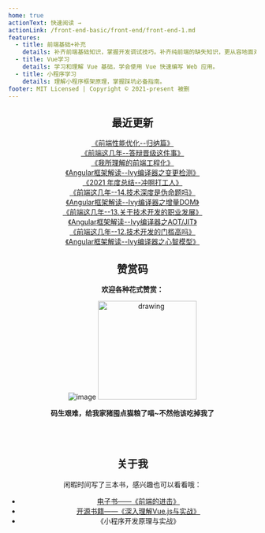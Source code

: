 ```yaml
---
home: true
actionText: 快速阅读 →
actionLink: /front-end-basic/front-end/front-end-1.md
features:
  - title: 前端基础+补充
    details: 补齐前端基础知识，掌握开发调试技巧。补齐纯前端的缺失知识，更从容地面对面试官。
  - title: Vue学习
    details: 学习和理解 Vue 基础，学会使用 Vue 快速编写 Web 应用。
  - title: 小程序学习
    details: 理解小程序框架原理，掌握踩坑必备指南。
footer: MIT Licensed | Copyright © 2021-present 被删
---
```


<div style="text-align: center;">

## 最近更新

[《前端性能优化--归纳篇》](./front-end-basic/performance/front-end-performance-optimization.md)   
[《前端这几年--答辩晋级这件事》](./front-end-work/front-end-days/about-updating.md)   
[《我所理解的前端工程化》](./front-end-basic/deep-learning/front-end-engineering.md)   
[《Angular框架解读--Ivy编译器之变更检测》](./angular/angular-design-ivy-6-detect-change.md)   
[《2021 年度总结--冲啊打工人》](./front-end-work/front-end-days/my-2021.md)   
[《前端这几年--14.技术深度是伪命题吗》](./front-end-work/front-end-days/about-front-end-14.md)   
[《Angular框架解读--Ivy编译器之增量DOM》](./angular/deep-into-angular/angular-design-ivy-5-incremental-dom.md)   
[《前端这几年--13.关于技术开发的职业发展》](./front-end-work/front-end-days/about-front-end-13.md)   
[《Angular框架解读--Ivy编译器之AOT/JIT》](./angular/deep-into-angular/angular-design-ivy-4-aot-jit.md)   
[《前端这几年--12.技术开发的门槛高吗》](./front-end-work/front-end-days/about-front-end-12.md)   
[《Angular框架解读--Ivy编译器之心智模型》](./angular/deep-into-angular/angular-design-ivy-3-mental-model.md)   

## 赞赏码

**欢迎各种花式赞赏：**

![image](https://github-imglib-1255459943.cos.ap-chengdu.myqcloud.com/2code2.jpg)
<img src="https://github-imglib-1255459943.cos.ap-chengdu.myqcloud.com/chunzhu.jpg" alt="drawing" width="200"/>

**码生艰难，给我家猪囤点猫粮了喵~不然他该吃掉我了**

<br />
<br />

## 关于我

闲暇时间写了三本书，感兴趣也可以看看哦：

- [电子书——《前端的进击》](https://www.ituring.com.cn/book/2942)
- [开源书籍——《深入理解Vue.js与实战》](http://www.godbasin.com/vue-ebook/)
- 《小程序开发原理与实战》

</div>
